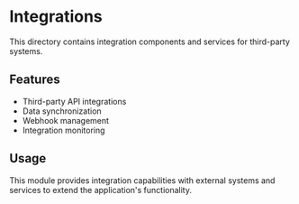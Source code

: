 # Integrations

This directory contains integration components and services for third-party systems.

## Features

- Third-party API integrations
- Data synchronization
- Webhook management
- Integration monitoring

## Usage

This module provides integration capabilities with external systems and services to extend the application's functionality.